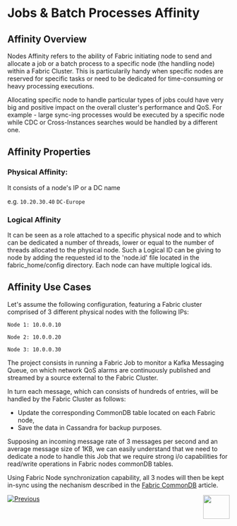 # Jobs & Batch Processes Affinity


## Affinity Overview
Nodes Affinity refers to the ability of Fabric initiating node to send and allocate a job or a batch process to a specific node (the handling node) within a Fabric Cluster.
This is particularily handy when specific nodes are reserved for specific tasks or need to be dedicated for time-consuming or heavy processing executions.

Allocating specific node to handle particular types of jobs could have very big and positive impact on the overall cluster's performance and QoS.
For example - large sync-ing processes would be executed by a specific node while CDC or Cross-Instances searches would be handled by a different one.


## Affinity Properties

### Physical Affinity:
It consists of a node's IP or a DC name

e.g. 
```10.20.30.40``` 
```DC-Europe```



### Logical Affinity
It can be seen as a role attached to a specific physical node and to which can be dedicated a number of threads, lower or equal to the number of threads allocated to the physical node.
Such a Logical ID can be giving to node by adding the requested id to the 'node.id' file located in the fabric_home/config directory.
Each node can have multiple logical ids.



## Affinity Use Cases

Let's assume the following configuration, featuring a Fabric cluster comprised of 3 different physical nodes with the following IPs:

```Node 1: 10.0.0.10```

```Node 2: 10.0.0.20```

```Node 3: 10.0.0.30```


The project consists in running a Fabric Job to monitor a Kafka Messaging Queue, on which network QoS alarms are continuously published and streamed by a source external to the Fabric Cluster.

In turn each message, which can consists of hundreds of entries, will be handled by the Fabric Cluster as follows:

- Update the corresponding CommonDB table located on each Fabric node,
- Save the data in Cassandra for backup purposes.

Supposing an incoming message rate of 3 messages per second and an average message size of 1KB, we can easily understand that we need to dedicate a node to handle this Job that we require strong i/o capabilities for read/write operations in Fabric nodes commonDB tables.

Using Fabric Node synchronization capability, all 3 nodes will then be kept in-sync using the nechanism described in the [Fabric CommonDB](/articles/) article.




[![Previous](/articles/images/Previous.png)](/articles/20_jobs_and_batch_services/09_jobs_configuration.md)[<img align="right" width="60" height="54" src="/articles/images/Next.png">](/articles/20_jobs_and_batch_services/11_batch_process_overview.md)


